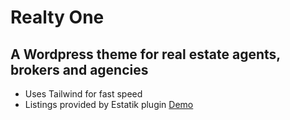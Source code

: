# Realty One
## A Wordpress theme for real estate agents, brokers and agencies
- Uses Tailwind for fast speed
- Listings provided by Estatik plugin
[Demo](https://realtyone.nexthome.cc)
